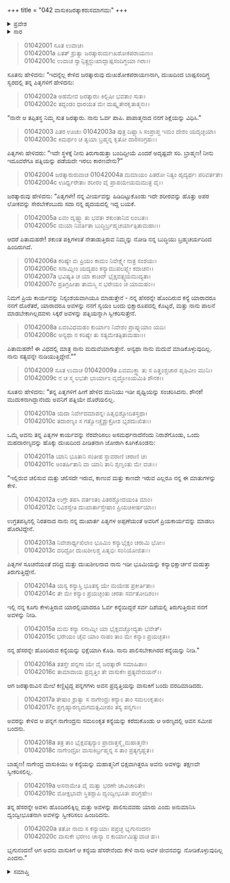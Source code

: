 +++
title = "042 ವಾಸುಕಿಜರತ್ಕಾಕರುಸಮಾಗಮಃ"
+++

<details><summary>ಪ್ರವೇಶ</summary>


।।   ಓಂ ಓಂ ನಮೋ ನಾರಾಯಣಾಯ।।   ಶ್ರೀ ವೇದವ್ಯಾಸಾಯ ನಮಃ ।।

ಶ್ರೀ ಕೃಷ್ಣದ್ವೈಪಾಯನ ವೇದವ್ಯಾಸ ವಿರಚಿತ  

**ಶ್ರೀ ಮಹಾಭಾರತ**

**ಆದಿ ಪರ್ವ**

**ಆಸ್ತೀಕ ಪರ್ವ**

**ಅಧ್ಯಾಯ 42**

</details>


<details><summary>ಸಾರ</summary>
ಜರತ್ಕಾರುವು ತನ್ನ ವಿವಾಹಕ್ಕೆ ನಿಯಮಗಳನ್ನು ಹಾಕಿಕೊಳ್ಳುವುದು (1-5). ಕನ್ಯೆಯನ್ನು ಹುಡುಕಿ ಅರಣ್ಯದಲ್ಲಿ ಅಲೆಯುತ್ತಿರುವಾಗ ವಾಸುಕಿಯು ತನ್ನ ತಂಗಿಯನ್ನು ಕೊಡಲು ಮುಂದೆ ಬಂದುದು (6-20).

</details>




> 01042001 ಸೂತ ಉವಾಚ।  
01042001a ಏತತ್ ಶ್ರುತ್ವಾ ಜರತ್ಕಾರುರ್ದುಃಖಶೋಕಪರಾಯಣಃ।  
01042001c ಉವಾಚ ಸ್ವಾನ್ಪಿತೄನ್ದುಃಖಾದ್ಬಾಷ್ಪಸಂದಿಗ್ಧಯಾ ಗಿರಾ।।

ಸೂತನು ಹೇಳಿದನು: “ಇದನ್ನೆಲ್ಲ ಕೇಳಿದ ಜರತ್ಕಾರುವು ದುಃಖಶೋಕಪರಾಯಣನಾಗಿ, ದುಃಖದಿಂದ ಬಾಷ್ಪಸಂದಿಗ್ಧ ಸ್ವರದಲ್ಲಿ ತನ್ನ ಪಿತೃಗಳಿಗೆ ಹೇಳಿದನು:

> 01042002a ಅಹಮೇವ ಜರತ್ಕಾರುಃ ಕಿಲ್ಬಿಷೀ ಭವತಾಂ ಸುತಃ।  
01042002c ತದ್ದಂಡಂ ಧಾರಯತ ಮೇ ದುಷ್ಕೃತೇರಕೃತಾತ್ಮನಃ।।

“ನಾನೇ ಆ ತಪ್ಪಿತಸ್ಥ ನಿಮ್ಮ ಸುತ ಜರತ್ಕಾರು. ನಾನು ಓರ್ವ ಪಾಪಿ. ಪಾಪಾತ್ಮನಾದ ನನಗೆ ಶಿಕ್ಷೆಯನ್ನು ವಿಧಿಸಿ.”

> 01042003 ಪಿತರ ಊಚುಃ
01042003a ಪುತ್ರ ದಿಷ್ಟ್ಯಾಸಿ ಸಂಪ್ರಾಪ್ತ ಇಮಂ ದೇಶಂ ಯದೃಚ್ಛಯಾ।  
01042003c ಕಿಮರ್ಥಂ ಚ ತ್ವಯಾ ಬ್ರಹ್ಮನ್ನ ಕೃತೋ ದಾರಸಂಗ್ರಹಃ।।

ಪಿತೃಗಳು ಹೇಳಿದರು: “ಇದೇ ಸ್ಥಳಕ್ಕೆ ನೀನು ತಿರುಗಾಡುತ್ತಾ ಬಂದಿದ್ದೀಯೆ ಎಂದರೆ ಅದೃಷ್ಟವೇ ಸರಿ. ಬ್ರಾಹ್ಮಣ! ನೀನು ಇದೂವರೆಗೂ ಪತ್ನಿಯನ್ನು ಪಡೆಯದೇ ಇರಲು ಕಾರಣವೇನು?”

> 01042004 ಜರತ್ಕಾರುರುವಾಚ
01042004a ಮಮಾಯಂ ಪಿತರೋ ನಿತ್ಯಂ ಹೃದ್ಯರ್ಥಃ ಪರಿವರ್ತತೇ।  
01042004c ಊರ್ಧ್ವರೇತಾಃ ಶರೀರಂ ವೈ ಪ್ರಾಪಯೇಯಮಮುತ್ರ ವೈ।।

ಜರತ್ಕಾರುವು ಹೇಳಿದನು: “ಪಿತೃಗಳೇ! ನನ್ನ ವೀರ್ಯವನ್ನು ಹಿಡಿದಿಟ್ಟುಕೊಂಡು ಇದೇ ಶರೀರವನ್ನು ಹೊತ್ತು ಅಪರ ಲೋಕವನ್ನು ಸೇರಬೇಕೆಂಬುದು ಸದಾ ನನ್ನ ಹೃದಯದಲ್ಲಿ ಇದ್ದ ಬಯಕೆ.

> 01042005a ಏವಂ ದೃಷ್ಟ್ವಾ ತು ಭವತಃ ಶಕುಂತಾನಿವ ಲಂಬತಃ।  
01042005c ಮಯಾ ನಿವರ್ತಿತಾ ಬುದ್ಧಿರ್ಬ್ರಹ್ಮಚರ್ಯಾತ್ಪಿತಾಮಹಾಃ।।

ಆದರೆ ಪಿತಾಮಹರೇ! ಶಕುಂತ ಪಕ್ಷಿಗಳಂತೆ ನೇತಾಡುತ್ತಿರುವ ನಿಮ್ಮನ್ನು ನೋಡಿ ನನ್ನ ಬುದ್ಧಿಯು ಬ್ರಹ್ಮಚರ್ಯದಿಂದ ಹಿಂದಿರುಗಿದೆ.

> 01042006a ಕರಿಷ್ಯೇ ವಃ ಪ್ರಿಯಂ ಕಾಮಂ ನಿವೇಕ್ಷ್ಯೇ ನಾತ್ರ ಸಂಶಯಃ।  
01042006c ಸನಾಮ್ನೀಂ ಯದ್ಯಹಂ ಕನ್ಯಾಮುಪಲಪ್ಸ್ಯೇ ಕದಾಚನ।।  
01042007a ಭವಿಷ್ಯತಿ ಚ ಯಾ ಕಾಚಿದ್ ಭೈಕ್ಷವತ್ಸ್ವಯಮುದ್ಯತಾ।  
01042007c ಪ್ರತಿಗ್ರಹೀತಾ ತಾಮಸ್ಮಿ ನ ಭರೇಯಂ ಚ ಯಾಮಹಂ।।

ನಿಮಗೆ ಪ್ರಿಯ ಕಾರ್ಯವನ್ನು ನಿಸ್ಸಂಶಯವಾಗಿಯೂ ಮಾಡುತ್ತೇನೆ - ನನ್ನ ಹೆಸರನ್ನೇ ಹೊಂದಿರುವ ಕನ್ಯೆ ಯಾರಾದರೂ ನನಗೆ ದೊರೆತರೆ, ಯಾರಾದರೂ ಅವಳನ್ನು ನನಗೆ ಸ್ವಯಂ ಬಂದು ಭಿಕ್ಷಾರೂಪದಲ್ಲಿ ಕೊಟ್ಟರೆ, ಮತ್ತು ನಾನು ಪಾಲನೆ ಮಾಡಬೇಕಾಗಿಲ್ಲದವಳು ಸಿಕ್ಕರೆ ಅವಳನ್ನು ಪತ್ನಿಯನ್ನಾಗಿ ಸ್ವೀಕರಿಸುತ್ತೇನೆ.

> 01042008a ಏವಂವಿಧಮಹಂ ಕುರ್ಯಾಂ ನಿವೇಶಂ ಪ್ರಾಪ್ನುಯಾಂ ಯದಿ।  
01042008c ಅನ್ಯಥಾ ನ ಕರಿಷ್ಯೇ ತು ಸತ್ಯಮೇತತ್ಪಿತಾಮಹಾಃ।।

ಪಿತಾಮಹರೇ! ಈ ವಿಧದಲ್ಲಿ ಮಾತ್ರ ನಾನು ಮದುವೆಯಾಗುತ್ತೇನೆ. ಅನ್ಯಥಾ ನಾನು ಮದುವೆ ಮಾಡಿಕೊಳ್ಳುವುದಿಲ್ಲ. ನಾನು ಸತ್ಯವನ್ನೇ ನುಡಿಯುತ್ತಿದ್ದೇನೆ.””

> 01042009 ಸೂತ ಉವಾಚ
01042009a ಏವಮುಕ್ತ್ವಾ ತು ಸ ಪಿತೄಂಶ್ಚಚಾರ ಪೃಥಿವೀಂ ಮುನಿಃ।  
01042009c ನ ಚ ಸ್ಮ ಲಭತೇ ಭಾರ್ಯಾಂ ವೃದ್ಧೋಽಯಮಿತಿ ಶೌನಕ।।

ಸೂತನು ಹೇಳಿದನು: “ತನ್ನ ಪಿತೃಗಳಿಗೆ ಹೀಗೆ ಹೇಳಿದ ಮುನಿಯು ಇಡೀ ಪೃಥ್ವಿಯನ್ನು ಸಂಚರಿಸಿದನು. ಶೌನಕ! ಮುದುಕನಾಗಿದ್ದಾನೆಂದು ಅವನಿಗೆ ಪತ್ನಿಯೇ ದೊರೆಯಲಿಲ್ಲ.

> 01042010a ಯದಾ ನಿರ್ವೇದಮಾಪನ್ನಃ ಪಿತೃಭಿಶ್ಚೋದಿತಸ್ತಥಾ।   
01042010c ತದಾರಣ್ಯಂ ಸ ಗತ್ವೋಚ್ಚೈಶ್ಚುಕ್ರೋಶ ಭೃಶದುಃಖಿತಃ।।

ಒಮ್ಮೆ ಅವನು ತನ್ನ ಪಿತೃಗಳ ಕಾರ್ಯವನ್ನು ನೆರವೇರಿಸಲು ಅಸಮರ್ಥನಾದೆನೆಂದು ನಿರಾಶೆಗೊಂಡು, ಒಂದು ಮಹದಾರಣ್ಯವನ್ನು ಹೊಕ್ಕು ದುಃಖದಿಂದ ಪೀಡಿತನಾಗಿ ಜೋರಾಗಿ ಕೂಗಿಕೊಂಡನು:

> 01042011a ಯಾನಿ ಭೂತಾನಿ ಸಂತೀಹ ಸ್ಥಾವರಾಣಿ ಚರಾಣಿ ಚ।  
01042011c ಅಂತರ್ಹಿತಾನಿ ವಾ ಯಾನಿ ತಾನಿ ಶೃಣ್ವಂತು ಮೇ ವಚಃ।।

“ಇಲ್ಲಿರುವ ಚಲಿಸುವ ಮತ್ತು ಚಲಿಸದೇ ಇರುವ, ಕಾಣುವ ಮತ್ತು ಕಾಣದೇ ಇರುವ ಎಲ್ಲರೂ ನನ್ನ ಈ ಮಾತುಗಳನ್ನು ಕೇಳಿ.

> 01042012a ಉಗ್ರೇ ತಪಸಿ ವರ್ತಂತಂ ಪಿತರಶ್ಚೋದಯಂತಿ ಮಾಂ।  
01042012c ನಿವಿಶಸ್ವೇತಿ ದುಃಖಾರ್ತಾಸ್ತೇಷಾಂ ಪ್ರಿಯಚಿಕೀರ್ಷಯಾ।।

ಉಗ್ರತಪಸ್ಸಿನಲ್ಲಿ ನಿರತನಾದ ನಾನು ನನ್ನ ದುಃಖಾರ್ತ ಪಿತೃಗಳ ಅಪ್ಪಣೆಯಂತೆ ಅವರಿಗೆ ಪ್ರಿಯಕಾರ್ಯವನ್ನು ಮಾಡಲು ಹೊರಟಿದ್ದೇನೆ.

> 01042013a ನಿವೇಶಾರ್ಥ್ಯಖಿಲಾಂ ಭೂಮಿಂ ಕನ್ಯಾಭೈಕ್ಷಂ ಚರಾಮಿ ಭೋಃ।  
01042013c ದರಿದ್ರೋ ದುಃಖಶೀಲಶ್ಚ ಪಿತೃಭಿಃ ಸಂನಿಯೋಜಿತಃ।।

ಪಿತೃಗಳ ಸೂಚನೆಯಂತೆ ದರಿದ್ರ ಮತ್ತು ದುಃಖಶೀಲನಾದ ನಾನು ಇಡೀ ಭೂಮಿಯನ್ನು ಕನ್ಯಾಭಿಕ್ಷಾರ್ಚನೆ ಮಡುತ್ತಾ ತಿರುಗುತ್ತಿದ್ದೇನೆ.

> 01042014a ಯಸ್ಯ ಕನ್ಯಾಸ್ತಿ ಭೂತಸ್ಯ ಯೇ ಮಯೇಹ ಪ್ರಕೀರ್ತಿತಾಃ।  
01042014c ತೇ ಮೇ ಕನ್ಯಾಂ ಪ್ರಯಚ್ಛಂತು ಚರತಃ ಸರ್ವತೋದಿಶಂ।।

ಇಲ್ಲಿ ನನ್ನ ಕೂಗು ಕೇಳುತ್ತಿರುವ ಯಾರಲ್ಲಿಯಾದರೂ ಓರ್ವ ಕನ್ಯೆಯಿದ್ದರೆ ಸರ್ವ ದಿಶೆಯಲ್ಲಿ ತಿರುಗುತ್ತಿರುವ ನನಗೆ ಅವಳನ್ನು ನೀಡಿ.

> 01042015a ಮಮ ಕನ್ಯಾ ಸನಾಮ್ನೀ ಯಾ ಭೈಕ್ಷವಚ್ಚೋದ್ಯತಾ ಭವೇತ್।  
01042015c ಭರೇಯಂ ಚೈವ ಯಾಂ ನಾಹಂ ತಾಂ ಮೇ ಕನ್ಯಾಂ ಪ್ರಯಚ್ಛತ।।

ನನ್ನ ಹೆಸರನ್ನೇ ಹೊಂದಿರುವ ಕನ್ಯೆಯನ್ನು ಭಿಕ್ಷೆಯಾಗಿ ಕೊಡಿ. ನಾನು ಪಾಲಿಸಬೇಕಾಗಿರದ ಕನ್ಯೆಯನ್ನು ನೀಡಿ.”

> 01042016a ತತಸ್ತೇ ಪನ್ನಗಾ ಯೇ ವೈ ಜರತ್ಕಾರೌ ಸಮಾಹಿತಾಃ।  
01042016c ತಾಮಾದಾಯ ಪ್ರವೃತ್ತಿಂ ತೇ ವಾಸುಕೇಃ ಪ್ರತ್ಯವೇದಯನ್।।

ಆಗ ಜರತ್ಕಾರುವಿನ ಮೇಲೆ ಕಣ್ಣಿಟ್ಟಿದ್ದ ಪನ್ನಗಗಳು ಅವನ ಪ್ರವೃತ್ತಿಯನ್ನು ವಾಸುಕಿಗೆ ಬಂದು ವರದಿಮಾಡಿದರು.

> 01042017a ತೇಷಾಂ ಶ್ರುತ್ವಾ ಸ ನಾಗೇಂದ್ರಃ ಕನ್ಯಾಂ ತಾಂ ಸಮಲಂಕೃತಾಂ।  
01042017c ಪ್ರಗೃಹ್ಯಾರಣ್ಯಮಗಮತ್ಸಮೀಪಂ ತಸ್ಯ ಪನ್ನಗಃ।।

ಅವರನ್ನು ಕೇಳಿದ ಆ ಪನ್ನಗ ನಾಗೇಂದ್ರನು ಸಮಲಂಕೃತ ಕನ್ಯೆಯನ್ನು ಕರೆದುಕೊಂಡು ಆ ಅರಣ್ಯದಲ್ಲಿ ಅವನ ಸಮೀಪ ಬಂದನು.

> 01042018a ತತ್ರ ತಾಂ ಭೈಕ್ಷವತ್ಕನ್ಯಾಂ ಪ್ರಾದಾತ್ತಸ್ಮೈ ಮಹಾತ್ಮನೇ।   
01042018c ನಾಗೇಂದ್ರೋ ವಾಸುಕಿರ್ಬ್ರಹ್ಮನ್ನ ಸ ತಾಂ ಪ್ರತ್ಯಗೃಹ್ಣತ।।

ಬಾಹ್ಮಣ! ನಾಗೇಂದ್ರ ವಾಸುಕಿಯು ಅ ಕನ್ಯೆಯನ್ನು ಮಹಾತ್ಮನಿಗೆ ಭಿಕ್ಷವಾಗಿತ್ತರೂ ಅವನು ಅವಳನ್ನು ತಕ್ಷಣವೇ ಸ್ವೀಕರಿಸಲಿಲ್ಲ.

> 01042019a ಅಸನಾಮೇತಿ ವೈ ಮತ್ವಾ ಭರಣೇ ಚಾವಿಚಾರಿತೇ।  
01042019c ಮೋಕ್ಷಭಾವೇ ಸ್ಥಿತಶ್ಚಾಪಿ ದ್ವಂದ್ವೀಭೂತಃ ಪರಿಗ್ರಹೇ।।

ತನ್ನ ಹೆಸರನ್ನೇ ಅವಳು ಹೊಂದಿರಲಿಕ್ಕಿಲ್ಲ ಮತ್ತು ಅವಳನ್ನು ಪಾಲಿಸುವವರು ಯಾರು ಎಂದು ಅನುಮಾನಿಸಿ ದ್ವಂದ್ವೀಭೂತನಾಗಿ ಅವಳನ್ನು ಸ್ವೀಕರಿಸಲು ಹಿಂಜರಿದನು.

> 01042020a ತತೋ ನಾಮ ಸ ಕನ್ಯಾಯಾಃ ಪಪ್ರಚ್ಛ ಭೃಗುನಂದನ।  
01042020c ವಾಸುಕೇ ಭರಣಂ ಚಾಸ್ಯಾ ನ ಕುರ್ಯಾಮಿತ್ಯುವಾಚ ಹ।।

ಭೃಗುನಂದನ! ಆಗ ಅವನು ವಾಸುಕಿಗೆ ಆ ಕನ್ಯೆಯ ಹೆಸರೇನೆಂದು ಕೇಳಿ ನಾನು ಅವಳ ಜೀವನವನ್ನು ನೋಡಿಕೊಳ್ಳುವುದಿಲ್ಲ ಎಂದನು.”

<details><summary>ಸಮಾಪ್ತಿ</summary>

ಇತಿ ಶ್ರೀ ಮಹಾಭಾರತೇ ಆದಿಪರ್ವಣಿ ಆಸ್ತೀಕಪರ್ವಣಿ ವಾಸುಕಿಜರತ್ಕಾರುಸಮಾಗಮೇ ದ್ವಿಚತ್ವಾರಿಂಶೋಽಧ್ಯಾಯಃ।  
ಇದು ಶ್ರೀ ಮಹಾಭಾರತದಲ್ಲಿ ಆದಿಪರ್ವದಲ್ಲಿ ಆಸ್ತೀಕಪರ್ವದಲ್ಲಿ ವಾಸುಕಿಜರತ್ಕಾಕರುಸಮಾಗಮಃ ಎನ್ನುವ ನಲ್ವತ್ತೆರಡನೆಯ ಅಧ್ಯಾಯವು.


</details>
